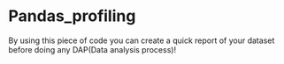 # Pandas_profiling
By using this piece of code you can create a quick report of your dataset before doing any DAP(Data analysis process)!
